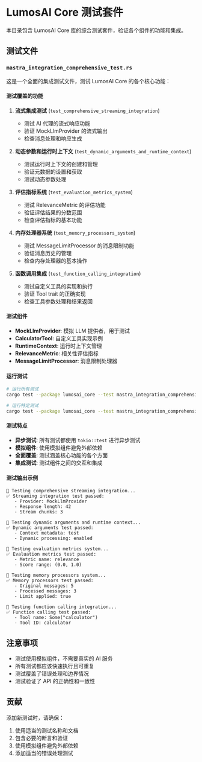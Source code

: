 # LumosAI Core 测试套件

本目录包含 LumosAI Core 库的综合测试套件，验证各个组件的功能和集成。

## 测试文件

### `mastra_integration_comprehensive_test.rs`

这是一个全面的集成测试文件，测试 LumosAI Core 的各个核心功能：

#### 测试覆盖的功能

1. **流式集成测试** (`test_comprehensive_streaming_integration`)
   - 测试 AI 代理的流式响应功能
   - 验证 MockLlmProvider 的流式输出
   - 检查消息处理和响应生成

2. **动态参数和运行时上下文** (`test_dynamic_arguments_and_runtime_context`)
   - 测试运行时上下文的创建和管理
   - 验证元数据的设置和获取
   - 测试动态参数处理

3. **评估指标系统** (`test_evaluation_metrics_system`)
   - 测试 RelevanceMetric 的评估功能
   - 验证评估结果的分数范围
   - 检查评估指标的基本功能

4. **内存处理器系统** (`test_memory_processors_system`)
   - 测试 MessageLimitProcessor 的消息限制功能
   - 验证消息历史的管理
   - 检查内存处理器的基本操作

5. **函数调用集成** (`test_function_calling_integration`)
   - 测试自定义工具的实现和执行
   - 验证 Tool trait 的正确实现
   - 检查工具参数处理和结果返回

#### 测试组件

- **MockLlmProvider**: 模拟 LLM 提供者，用于测试
- **CalculatorTool**: 自定义工具实现示例
- **RuntimeContext**: 运行时上下文管理
- **RelevanceMetric**: 相关性评估指标
- **MessageLimitProcessor**: 消息限制处理器

#### 运行测试

```bash
# 运行所有测试
cargo test --package lumosai_core --test mastra_integration_comprehensive_test

# 运行特定测试
cargo test --package lumosai_core --test mastra_integration_comprehensive_test test_comprehensive_streaming_integration
```

#### 测试特点

- **异步测试**: 所有测试都使用 `tokio::test` 进行异步测试
- **模拟组件**: 使用模拟组件避免外部依赖
- **全面覆盖**: 测试涵盖核心功能的各个方面
- **集成测试**: 测试组件之间的交互和集成

#### 测试输出示例

```
🧪 Testing comprehensive streaming integration...
✅ Streaming integration test passed:
   - Provider: MockLlmProvider
   - Response length: 42
   - Stream chunks: 3

🧪 Testing dynamic arguments and runtime context...
✅ Dynamic arguments test passed:
   - Context metadata: test
   - Dynamic processing: enabled

🧪 Testing evaluation metrics system...
✅ Evaluation metrics test passed:
   - Metric name: relevance
   - Score range: (0.0, 1.0)

🧪 Testing memory processors system...
✅ Memory processors test passed:
   - Original messages: 5
   - Processed messages: 3
   - Limit applied: true

🧪 Testing function calling integration...
✅ Function calling test passed:
   - Tool name: Some("calculator")
   - Tool ID: calculator
```

## 注意事项

- 测试使用模拟组件，不需要真实的 AI 服务
- 所有测试都应该快速执行且可重复
- 测试覆盖了错误处理和边界情况
- 测试验证了 API 的正确性和一致性

## 贡献

添加新测试时，请确保：
1. 使用适当的测试名称和文档
2. 包含必要的断言和验证
3. 使用模拟组件避免外部依赖
4. 添加适当的错误处理测试

